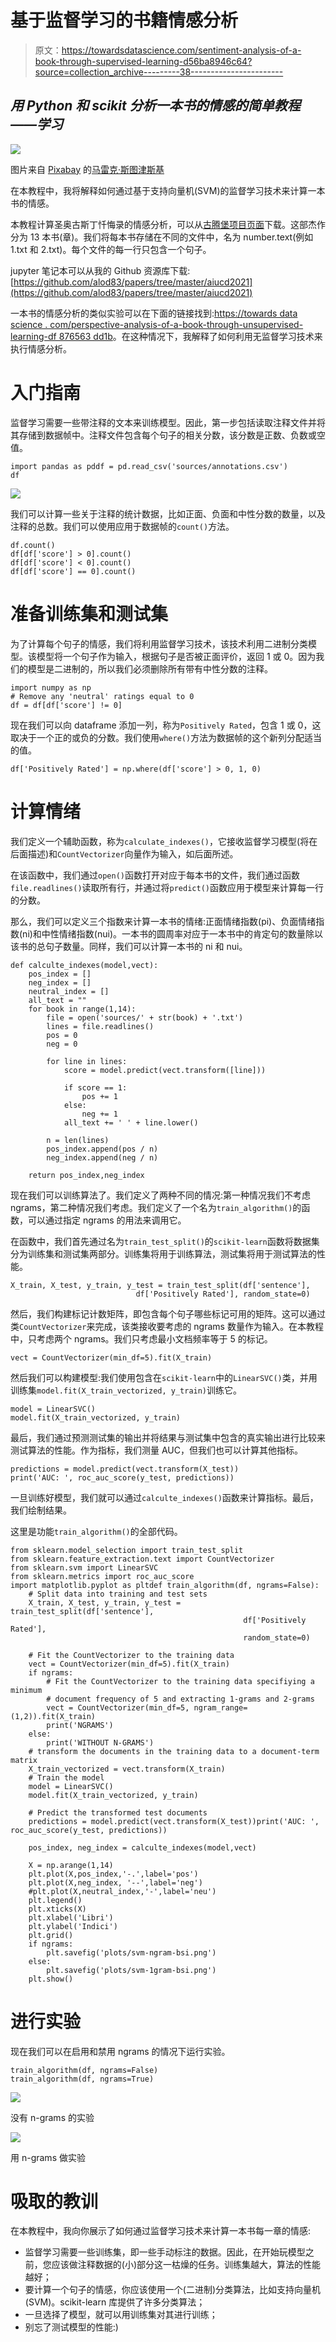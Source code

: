 # 基于监督学习的书籍情感分析

> 原文：<https://towardsdatascience.com/sentiment-analysis-of-a-book-through-supervised-learning-d56ba8946c64?source=collection_archive---------38----------------------->

## *用 Python 和 scikit 分析一本书的情感的简单教程——学习*

![](img/89dddfb1e2eb57844427d17d947e042c.png)

图片来自 [Pixabay](https://pixabay.com/?utm_source=link-attribution&utm_medium=referral&utm_campaign=image&utm_content=5450708) 的[马雷克·斯图津斯基](https://pixabay.com/users/jc_cards-13855161/?utm_source=link-attribution&utm_medium=referral&utm_campaign=image&utm_content=5450708)

在本教程中，我将解释如何通过基于支持向量机(SVM)的监督学习技术来计算一本书的情感。

本教程计算圣奥古斯丁忏悔录的情感分析，可以从[古腾堡项目页面](https://www.gutenberg.org/files/3296/3296-h/3296-h.htm)下载。这部杰作分为 13 本书(章)。我们将每本书存储在不同的文件中，名为 number.text(例如 1.txt 和 2.txt)。每个文件的每一行只包含一个句子。

jupyter 笔记本可以从我的 Github 资源库下载:[https://github.com/alod83/papers/tree/master/aiucd2021](https://github.com/alod83/papers/tree/master/aiucd2021)

一本书的情感分析的类似实验可以在下面的链接找到:[https://towards data science . com/perspective-analysis-of-a-book-through-unsupervised-learning-df 876563 dd1b](/sentiment-analysis-of-a-book-through-unsupervised-learning-df876563dd1b)。在这种情况下，我解释了如何利用无监督学习技术来执行情感分析。

# 入门指南

监督学习需要一些带注释的文本来训练模型。因此，第一步包括读取注释文件并将其存储到数据帧中。注释文件包含每个句子的相关分数，该分数是正数、负数或空值。

```
import pandas as pddf = pd.read_csv('sources/annotations.csv')
df
```

![](img/028bf91ec54dc673e73c7d7378a68a35.png)

我们可以计算一些关于注释的统计数据，比如正面、负面和中性分数的数量，以及注释的总数。我们可以使用应用于数据帧的`count()`方法。

```
df.count()
df[df['score'] > 0].count()
df[df['score'] < 0].count()
df[df['score'] == 0].count()
```

# 准备训练集和测试集

为了计算每个句子的情感，我们将利用监督学习技术，该技术利用二进制分类模型。该模型将一个句子作为输入，根据句子是否被正面评价，返回 1 或 0。因为我们的模型是二进制的，所以我们必须删除所有带有中性分数的注释。

```
import numpy as np
# Remove any 'neutral' ratings equal to 0
df = df[df['score'] != 0]
```

现在我们可以向 dataframe 添加一列，称为`Positively Rated`，包含 1 或 0，这取决于一个正的或负的分数。我们使用`where()`方法为数据帧的这个新列分配适当的值。

```
df['Positively Rated'] = np.where(df['score'] > 0, 1, 0)
```

# 计算情绪

我们定义一个辅助函数，称为`calculate_indexes()`，它接收监督学习模型(将在后面描述)和`CountVectorizer`向量作为输入，如后面所述。

在该函数中，我们通过`open()`函数打开对应于每本书的文件，我们通过函数`file.readlines()`读取所有行，并通过将`predict()`函数应用于模型来计算每一行的分数。

那么，我们可以定义三个指数来计算一本书的情绪:正面情绪指数(pi)、负面情绪指数(ni)和中性情绪指数(nui)。一本书的圆周率对应于一本书中的肯定句的数量除以该书的总句子数量。同样，我们可以计算一本书的 ni 和 nui。

```
def calculte_indexes(model,vect):
    pos_index = []
    neg_index = []
    neutral_index = []
    all_text = ""
    for book in range(1,14):
        file = open('sources/' + str(book) + '.txt')
        lines = file.readlines()
        pos = 0
        neg = 0

        for line in lines:
            score = model.predict(vect.transform([line]))

            if score == 1:
                pos += 1
            else:
                neg += 1
            all_text += ' ' + line.lower() 

        n = len(lines)
        pos_index.append(pos / n)
        neg_index.append(neg / n)

    return pos_index,neg_index
```

现在我们可以训练算法了。我们定义了两种不同的情况:第一种情况我们不考虑 ngrams，第二种情况我们考虑。我们定义了一个名为`train_algorithm()`的函数，可以通过指定 ngrams 的用法来调用它。

在函数中，我们首先通过名为`train_test_split()`的`scikit-learn`函数将数据集分为训练集和测试集两部分。训练集将用于训练算法，测试集将用于测试算法的性能。

```
X_train, X_test, y_train, y_test = train_test_split(df['sentence'], 
                            df['Positively Rated'], random_state=0)
```

然后，我们构建标记计数矩阵，即包含每个句子哪些标记可用的矩阵。这可以通过类`CountVectorizer`来完成，该类接收要考虑的 ngrams 数量作为输入。在本教程中，只考虑两个 ngrams。我们只考虑最小文档频率等于 5 的标记。

```
vect = CountVectorizer(min_df=5).fit(X_train)
```

然后我们可以构建模型:我们使用包含在`scikit-learn`中的`LinearSVC()`类，并用训练集`model.fit(X_train_vectorized, y_train)`训练它。

```
model = LinearSVC()
model.fit(X_train_vectorized, y_train)
```

最后，我们通过预测测试集的输出并将结果与测试集中包含的真实输出进行比较来测试算法的性能。作为指标，我们测量 AUC，但我们也可以计算其他指标。

```
predictions = model.predict(vect.transform(X_test))
print('AUC: ', roc_auc_score(y_test, predictions))
```

一旦训练好模型，我们就可以通过`calculte_indexes()`函数来计算指标。最后，我们绘制结果。

这里是功能`train_algorithm()`的全部代码。

```
from sklearn.model_selection import train_test_split
from sklearn.feature_extraction.text import CountVectorizer
from sklearn.svm import LinearSVC
from sklearn.metrics import roc_auc_score
import matplotlib.pyplot as pltdef train_algorithm(df, ngrams=False):
    # Split data into training and test sets
    X_train, X_test, y_train, y_test = train_test_split(df['sentence'], 
                                                    df['Positively Rated'], 
                                                    random_state=0)

    # Fit the CountVectorizer to the training data
    vect = CountVectorizer(min_df=5).fit(X_train)
    if ngrams:
        # Fit the CountVectorizer to the training data specifiying a minimum 
        # document frequency of 5 and extracting 1-grams and 2-grams
        vect = CountVectorizer(min_df=5, ngram_range=(1,2)).fit(X_train)
        print('NGRAMS')
    else:
        print('WITHOUT N-GRAMS')
    # transform the documents in the training data to a document-term matrix
    X_train_vectorized = vect.transform(X_train)
    # Train the model
    model = LinearSVC()
    model.fit(X_train_vectorized, y_train)

    # Predict the transformed test documents
    predictions = model.predict(vect.transform(X_test))print('AUC: ', roc_auc_score(y_test, predictions))

    pos_index, neg_index = calculte_indexes(model,vect)

    X = np.arange(1,14)
    plt.plot(X,pos_index,'-.',label='pos')
    plt.plot(X,neg_index, '--',label='neg')
    #plt.plot(X,neutral_index,'-',label='neu')
    plt.legend()
    plt.xticks(X)
    plt.xlabel('Libri')
    plt.ylabel('Indici')
    plt.grid()
    if ngrams:
        plt.savefig('plots/svm-ngram-bsi.png')
    else:
        plt.savefig('plots/svm-1gram-bsi.png')
    plt.show()
```

# 进行实验

现在我们可以在启用和禁用 ngrams 的情况下运行实验。

```
train_algorithm(df, ngrams=False)
train_algorithm(df, ngrams=True)
```

![](img/4826e4b3b8b3019e02730db356e339b0.png)

没有 n-grams 的实验

![](img/eb39df96dad73bc7819a83b1c9f82508.png)

用 n-grams 做实验

# 吸取的教训

在本教程中，我向你展示了如何通过监督学习技术来计算一本书每一章的情感:

*   监督学习需要一些训练集，即一些手动标注的数据。因此，在开始玩模型之前，您应该做注释数据的(小)部分这一枯燥的任务。训练集越大，算法的性能越好；
*   要计算一个句子的情感，你应该使用一个(二进制)分类算法，比如支持向量机(SVM)。scikit-learn 库提供了许多分类算法；
*   一旦选择了模型，就可以用训练集对其进行训练；
*   别忘了测试模型的性能:)